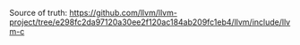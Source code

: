 Source of truth: https://github.com/llvm/llvm-project/tree/e298fc2da97120a30ee2f120ac184ab209fc1eb4/llvm/include/llvm-c

